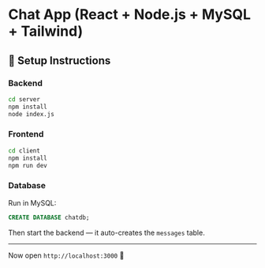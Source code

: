 # Chat App (React + Node.js + MySQL + Tailwind)

## 🚀 Setup Instructions

### Backend
```bash
cd server
npm install
node index.js
```

### Frontend
```bash
cd client
npm install
npm run dev
```

### Database
Run in MySQL:
```sql
CREATE DATABASE chatdb;
```

Then start the backend — it auto-creates the `messages` table.

---

Now open `http://localhost:3000` 🎉

